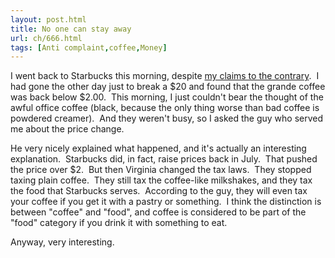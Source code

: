 ```yaml
---
layout: post.html
title: No one can stay away
url: ch/666.html
tags: [Anti complaint,coffee,Money]
---
```

I went back to Starbucks this morning, despite [my claims to the contrary](?p=559).  I had gone the other day just to break a $20 and found that the grande coffee was back below $2.00.  This morning, I just couldn't bear the thought of the awful office coffee (black, because the only thing worse than bad coffee is powdered creamer).  And they weren't busy, so I asked the guy who served me about the price change.

He very nicely explained what happened, and it's actually an interesting explanation.  Starbucks did, in fact, raise prices back in July.  That pushed the price over $2.  But then Virginia changed the tax laws.  They stopped taxing plain coffee.  They still tax the coffee-like milkshakes, and they tax the food that Starbucks serves.  According to the guy, they will even tax your coffee if you get it with a pastry or something.  I think the distinction is between "coffee" and "food", and coffee is considered to be part of the "food" category if you drink it with something to eat.

Anyway, very interesting.

